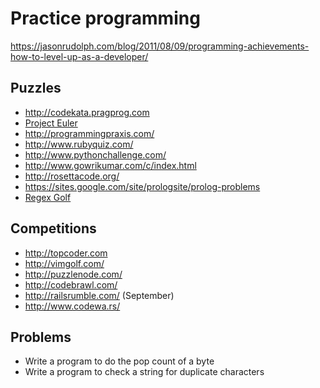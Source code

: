 # Practice programming

<https://jasonrudolph.com/blog/2011/08/09/programming-achievements-how-to-level-up-as-a-developer/>


## Puzzles

- <http://codekata.pragprog.com>
- [Project Euler](http://projecteuler.net/)
- <http://programmingpraxis.com/>
- <http://www.rubyquiz.com/>
- <http://www.pythonchallenge.com/>
- <http://www.gowrikumar.com/c/index.html>
- <http://rosettacode.org/>
- <https://sites.google.com/site/prologsite/prolog-problems>
- [Regex Golf](https://alf.nu/RegexGolf)


## Competitions

- <http://topcoder.com>
- <http://vimgolf.com/>
- <http://puzzlenode.com/>
- <http://codebrawl.com/>
- <http://railsrumble.com/> (September)
- <http://www.codewa.rs/>


## Problems

- Write a program to do the pop count of a byte
- Write a program to check a string for duplicate characters